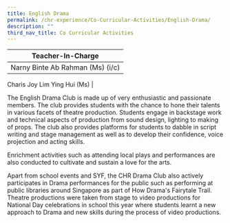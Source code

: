 ```yaml
---
title: English Drama
permalink: /chr-experience/Co-Curricular-Activities/English-Drama/
description: ""
third_nav_title: Co Curricular Activities
---
```



| Teacher-In-Charge |
| -------- | 
| Narny Binte Ab Rahman (Ms) (i/c)
Charis Joy Lim Ying Hui (Ms) 
|


The English Drama Club is made up of very enthusiastic and passionate members. The club provides students with the chance to hone their talents in various facets of theatre production. Students engage in backstage work and technical aspects of production from sound design, lighting to making of props. The club also provides platforms for students to dabble in script writing and stage management as well as to develop their confidence, voice projection and acting skills.

Enrichment activities such as attending local plays and performances are also conducted to cultivate and sustain a love for the arts. 

Apart from school events and SYF, the CHR Drama Club also actively participates in Drama performances for the public such as performing at public libraries around Singapore as part of How Drama's Fairytale Trail.
Theatre productions were taken from stage to video productions for National Day celebrations in school this year where students learnt a new approach to Drama and new skills during the process of video productions.